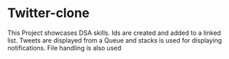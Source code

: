 # Twitter-clone
This Project showcases DSA skills. Ids are created and added to a linked list. Tweets are displayed from a Queue and stacks is used for displaying notifications. File handling is also used
